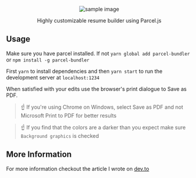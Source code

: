 <p align="center">
  <img src="https://res.cloudinary.com/practicaldev/image/fetch/s--vThoTkka--/c_imagga_scale,f_auto,fl_progressive,h_420,q_auto,w_1000/https://res.cloudinary.com/practicaldev/image/fetch/s--m17Tk4e_--/c_imagga_scale%2Cf_auto%2Cfl_progressive%2Ch_420%2Cq_auto%2Cw_1000/https://dev-to-uploads.s3.amazonaws.com/i/9vwq20thr9i7x1c26l2p.png" alt="sample image"/>
</p>

<p align="center">Highly customizable resume builder using Parcel.js<p>

## Usage
Make sure you have parcel installed. If not `yarn global add parcel-bundler` or `npm install -g parcel-bundler`

First `yarn` to install dependencies and then `yarn start` to run the development server at `localhost:1234`

When satisfied with your edits use the browser's print dialogue to Save as PDF.

> ☝ If you're using Chrome on Windows, select Save as PDF and not Microsoft Print to PDF for better results

> ☝ If you find that the colors are a darker than you expect make sure `Background graphics` is checked

## More Information

For more information checkout the article I wrote on [dev.to](https://dev.to/seanlennaerts/resume-builder-for-web-developers-2ggd)
